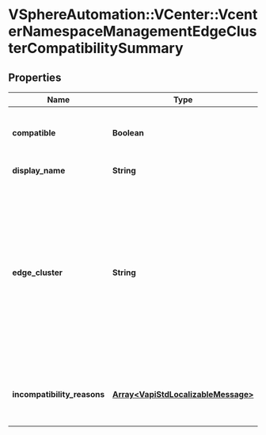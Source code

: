 # VSphereAutomation::VCenter::VcenterNamespaceManagementEdgeClusterCompatibilitySummary

## Properties
Name | Type | Description | Notes
------------ | ------------- | ------------- | -------------
**compatible** | **Boolean** | Compatibility of this Edge Cluster with Namespaces feature. | 
**display_name** | **String** | Display name of the Edge Cluster. | 
**edge_cluster** | **String** | Identifier of the Edge Cluster. When clients pass a value of this structure as a parameter, the field must be an identifier for the resource type: NSXEdgeCluster. When operations return a value of this structure as a result, the field will be an identifier for the resource type: NSXEdgeCluster. | 
**incompatibility_reasons** | [**Array&lt;VapiStdLocalizableMessage&gt;**](VapiStdLocalizableMessage.md) | List of reasons for incompatibility. If unset, this Edge Cluster is compatible. | [optional] 


